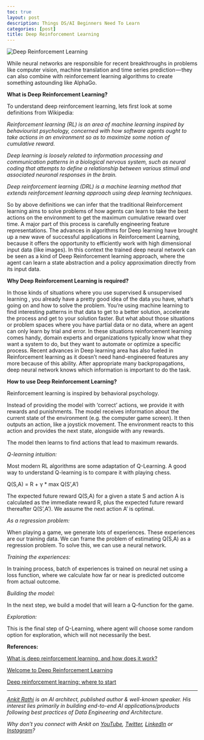 ```yaml
---
toc: true
layout: post
description: Things DS/AI Beginners Need To Learn
categories: [post]
title: Deep Reinforcement Learning
---
```


![Deep Reinforcement Learning](https://cdn-images-1.medium.com/max/800/0*0Nip07piZC-vdSJE.)

While neural networks are responsible for recent breakthroughs in problems like computer vision, machine translation and time series prediction — they can also combine with reinforcement learning algorithms to create something astounding like AlphaGo.

**What is Deep Reinforcement Learning?**

To understand deep reinforcement learning, lets first look at some definitions from Wikipedia:

*Reinforcement learning (RL) is an area of machine learning inspired by behaviourist psychology, concerned with how software agents ought to take actions in an environment so as to maximize some notion of cumulative reward.*

*Deep learning is loosely related to information processing and communication patterns in a biological nervous system, such as neural coding that attempts to define a relationship between various stimuli and associated neuronal responses in the brain.*

*Deep reinforcement learning (DRL) is a machine learning method that extends reinforcement learning approach using deep learning techniques.*

So by above definitions we can infer that the traditional Reinforcement learning aims to solve problems of how agents can learn to take the best actions on the environment to get the maximum cumulative reward over time. A major part of this process is carefully engineering feature representations. The advances in algorithms for Deep learning have brought up a new wave of successful applications in Reinforcement Learning, because it offers the opportunity to efficiently work with high dimensional input data (like images). In this context the trained deep neural network can be seen as a kind of Deep Reinforcement learning approach, where the agent can learn a state abstraction and a policy approximation directly from its input data.

**Why Deep Reinforcement Learning is required?**

In those kinds of situations where you use supervised & unsupervised learning , you already have a pretty good idea of the data you have, what’s going on and how to solve the problem. You’re using machine learning to find interesting patterns in that data to get to a better solution, accelerate the process and get to your solution faster. But what about those situations or problem spaces where you have partial data or no data, where an agent can only learn by trial and error. In these situations reinforcement learning comes handy, domain experts and organizations typically know what they want a system to do, but they want to automate or optimize a specific process. Recent advances in Deep learning area has also fueled in Reinforcement learning as it doesn’t need hand-engineered features any more because of this ability. After appropriate many backpropagations, deep neural network knows which information is important to do the task.

**How to use Deep Reinforcement Learning?**

Reinforcement learning is inspired by behavioral psychology.

Instead of providing the model with ‘correct’ actions, we provide it with rewards and punishments. The model receives information about the current state of the environment (e.g. the computer game screen). It then outputs an action, like a joystick movement. The environment reacts to this action and provides the next state, alongside with any rewards.

The model then learns to find actions that lead to maximum rewards.

*Q-learning intuition:*

Most modern RL algorithms are some adaptation of Q-Learning. A good way to understand Q-learning is to compare it with playing chess.

Q(S,A) = R + γ \* max Q(S’,A’)

The expected future reward Q(S,A) for a given a state S and action A is calculated as the immediate reward R, plus the expected future reward thereafter Q(S’,A’). We assume the next action A’ is optimal.

*As a regression problem:*

When playing a game, we generate lots of experiences. These experiences are our training data. We can frame the problem of estimating Q(S,A) as a regression problem. To solve this, we can use a neural network.

*Training the experiences:*

In training process, batch of experiences is trained on neural net using a loss function, where we calculate how far or near is predicted outcome from actual outcome.

*Building the model:*

In the next step, we build a model that will learn a Q-function for the game.

*Exploration:*

This is the final step of Q-Learning, where agent will choose some random option for exploration, which will not necessarily the best.

**References:**

[What is deep reinforcement learning, and how does it work?](https://www.quora.com/What-is-deep-reinforcement-learning-and-how-does-it-work)

[Welcome to Deep Reinforcement Learning](https://towardsdatascience.com/welcome-to-deep-reinforcement-learning-part-1-dqn-c3cab4d41b6b)

[Deep reinforcement learning: where to start](https://medium.freecodecamp.org/deep-reinforcement-learning-where-to-start-291fb0058c01)

------------------------------------------------------------------------

[*Ankit Rathi*](https://www.ankitrathi.com/) *is an AI architect, published author & well-known speaker. His interest lies primarily in building end-to-end AI applications/products following best practices of Data Engineering and Architecture.*

*Why don’t you connect with Ankit on* [*YouTube*](https://www.youtube.com/channel/UCrIv4EU2tFX8VhhT0oCnDnw)*,* [*Twitter*](https://twitter.com/rathiankit)*,* [*LinkedIn*](https://www.linkedin.com/in/ankitrathi/) *or* [*Instagram*](https://instagram.com/ankitrathi/)*?*
